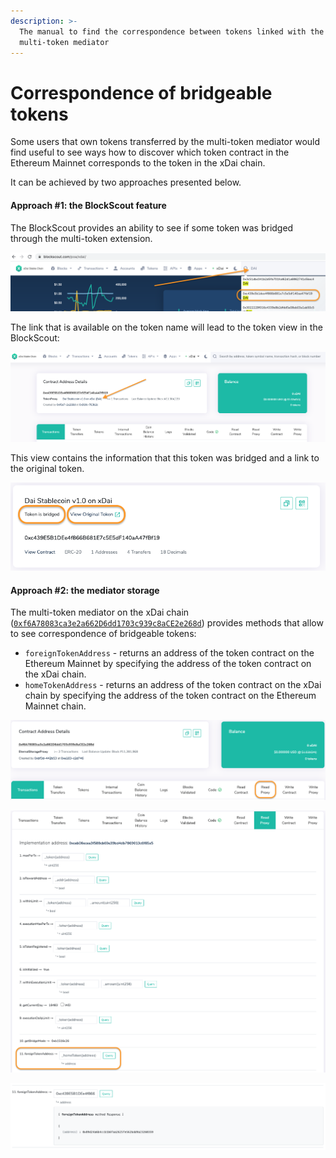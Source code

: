 ```yaml
---
description: >-
  The manual to find the correspondence between tokens linked with the
  multi-token mediator
---
```


# Correspondence of bridgeable tokens

Some users that own tokens transferred by the multi-token mediator would find useful to see ways how to discover which token contract in the Ethereum Mainnet corresponds to the token in the xDai chain.

It can be achieved by two approaches presented below.

#### Approach \#1: the BlockScout feature

The BlockScout provides an ability to see if some token was bridged through the multi-token extension.

![](../../.gitbook/assets/image%20%2890%29.png)

The link that is available on the token name will lead to the token view in the BlockScout:

![](../../.gitbook/assets/image%20%2870%29.png)

This view contains the information that this token was bridged and a link to the original token.

![](../../.gitbook/assets/image%20%2858%29.png)

#### Approach \#2: the mediator storage

The multi-token mediator on the xDai chain \([`0xf6A78083ca3e2a662D6dd1703c939c8aCE2e268d`](https://blockscout.com/poa/xdai/address/0xf6A78083ca3e2a662D6dd1703c939c8aCE2e268d)\) provides methods that allow to see correspondence of bridgeable tokens:

* `foreignTokenAddress` - returns an address of the token contract on the Ethereum Mainnet by specifying the address of the token contract on the xDai chain.
* `homeTokenAddress` - returns an address of the token contract on the xDai chain by specifying the address of the token contract on the Ethereum Mainnet chain.

![The contract page in the BlockScout allows to read the contract&apos;s data](../../.gitbook/assets/image%20%2892%29.png)

![The method to get correspondence for the token contract on the xDai](../../.gitbook/assets/image%20%2862%29.png)

![The method returns the address of the token contract on the Ethereum Mainnet](../../.gitbook/assets/image%20%2864%29.png)

